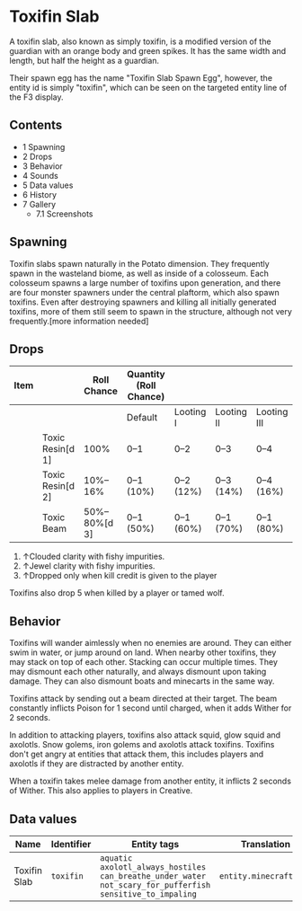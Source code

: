 # Toxifin Slab
A toxifin slab, also known as simply toxifin, is a modified version of the guardian with an orange body and green spikes. It has the same width and length, but half the height as a guardian. 

Their spawn egg has the name "Toxifin Slab Spawn Egg", however, the entity id is simply "toxifin", which can be seen on the targeted entity line of the F3 display.

## Contents
- 1 Spawning
- 2 Drops
- 3 Behavior
- 4 Sounds
- 5 Data values
- 6 History
- 7 Gallery
	- 7.1 Screenshots

## Spawning
Toxifin slabs spawn naturally in the Potato dimension. They frequently spawn in the wasteland biome, as well as inside of a colosseum. Each colosseum spawns a large number of toxifins upon generation, and there are four monster spawners under the central plaftorm, which also spawn toxifins. Even after destroying spawners and killing all initially generated toxifins, more of them still seem to spawn in the structure, although not very frequently.[more information needed]

## Drops
| Item |                  | Roll Chance  | Quantity (Roll Chance) |           |            |             |
|------|------------------|--------------|------------------------|-----------|------------|-------------|
|      |                  |              | Default                | Looting I | Looting II | Looting III |
|      | Toxic Resin[d 1] | 100%         | 0–1                    | 0–2       | 0–3        | 0–4         |
|      | Toxic Resin[d 2] | 10%–16%      | 0–1 (10%)              | 0–2 (12%) | 0–3 (14%)  | 0–4 (16%)   |
|      | Toxic Beam       | 50%–80%[d 3] | 0–1 (50%)              | 0–1 (60%) | 0–1 (70%)  | 0–1 (80%)   |

1. ↑Clouded clarity with fishy impurities.
2. ↑Jewel clarity with fishy impurities.
3. ↑Dropped only when kill credit is given to the player

Toxifins also drop 5 when killed by a player or tamed wolf.

## Behavior
Toxifins will wander aimlessly when no enemies are around. They can either swim in water, or jump around on land. When nearby other toxifins, they may stack on top of each other. Stacking can occur multiple times. They may dismount each other naturally, and always dismount upon taking damage. They can also dismount boats and minecarts in the same way.

Toxifins attack by sending out a beam directed at their target. The beam constantly inflicts Poison for 1 second until charged, when it adds Wither for 2 seconds.

In addition to attacking players, toxifins also attack squid, glow squid and axolotls. Snow golems, iron golems and axolotls attack toxifins. Toxifins don't get angry at entities that attack them, this includes players and axolotls if they are distracted by another entity.

When a toxifin takes melee damage from another entity, it inflicts 2 seconds of Wither. This also applies to players in Creative.

## Data values
| Name         | Identifier | Entity tags                                                                                                                      | Translation key            |
|--------------|------------|----------------------------------------------------------------------------------------------------------------------------------|----------------------------|
| Toxifin Slab | `toxifin`  | `aquatic`<br/>`axolotl_always_hostiles`<br/>`can_breathe_under_water`<br/>`not_scary_for_pufferfish`<br/>`sensitive_to_impaling` | `entity.minecraft.toxifin` |


